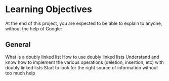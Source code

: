 # Learning Objectives

At the end of this project, you are expected to be able to explain to anyone, without the help of Google:

## General

What is a doubly linked list
How to use doubly linked lists
Understand and know how to implement the various operations (deletion, insertion, etc) with doubly linked lists
Start to look for the right source of information without too much help
